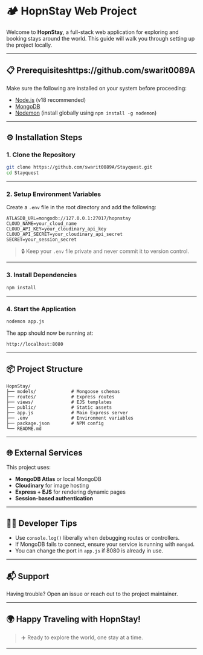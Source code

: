 # 🏕️ HopnStay Web Project

Welcome to **HopnStay**, a full-stack web application for exploring and booking stays around the world. This guide will walk you through setting up the project locally.

---

## 📋 Prerequisiteshttps://github.com/swarit0089A

Make sure the following are installed on your system before proceeding:

- [Node.js](https://nodejs.org/) (v18 recommended)
- [MongoDB](https://www.mongodb.com/)
- [Nodemon](https://www.npmjs.com/package/nodemon) (install globally using `npm install -g nodemon`)

---

## ⚙️ Installation Steps

### 1. Clone the Repository

```bash
git clone https://github.com/swarit0089A/Stayquest.git
cd Stayquest
```

---

### 2. Setup Environment Variables

Create a `.env` file in the root directory and add the following:

```env
ATLASDB_URL=mongodb://127.0.0.1:27017/hopnstay
CLOUD_NAME=your_cloud_name
CLOUD_API_KEY=your_cloudinary_api_key
CLOUD_API_SECRET=your_cloudinary_api_secret
SECRET=your_session_secret
```

> 🔒 Keep your `.env` file private and never commit it to version control.

---

### 3. Install Dependencies

```bash
npm install
```

---

### 4. Start the Application

```bash
nodemon app.js
```

The app should now be running at:

```
http://localhost:8080
```

---

## 📦 Project Structure

```
HopnStay/
├── models/             # Mongoose schemas
├── routes/             # Express routes
├── views/              # EJS templates
├── public/             # Static assets
├── app.js              # Main Express server
├── .env                # Environment variables
├── package.json        # NPM config
└── README.md
```

---

## 🌐 External Services

This project uses:

- **MongoDB Atlas** or local MongoDB
- **Cloudinary** for image hosting
- **Express + EJS** for rendering dynamic pages
- **Session-based authentication**

---

## 🧑‍💻 Developer Tips

- Use `console.log()` liberally when debugging routes or controllers.
- If MongoDB fails to connect, ensure your service is running with `mongod`.
- You can change the port in `app.js` if 8080 is already in use.

---

## 📬 Support

Having trouble? Open an issue or reach out to the project maintainer.

---

## 🌍 Happy Traveling with HopnStay!

> ✈️ Ready to explore the world, one stay at a time.

---
